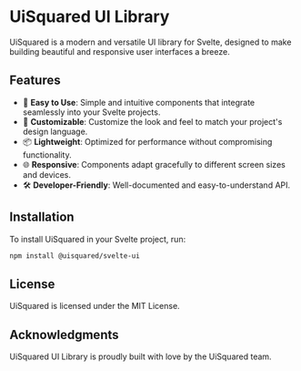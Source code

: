 # UiSquared UI Library

UiSquared is a modern and versatile UI library for Svelte, designed to make building beautiful and responsive user interfaces a breeze.

## Features

- 🚀 **Easy to Use**: Simple and intuitive components that integrate seamlessly into your Svelte projects.
- 🎨 **Customizable**: Customize the look and feel to match your project's design language.
- 📦 **Lightweight**: Optimized for performance without compromising functionality.
- 🌐 **Responsive**: Components adapt gracefully to different screen sizes and devices.
- 🛠️ **Developer-Friendly**: Well-documented and easy-to-understand API.

## Installation

To install UiSquared in your Svelte project, run:

```bash
npm install @uisquared/svelte-ui
```

## License

UiSquared is licensed under the MIT License.

## Acknowledgments

UiSquared UI Library is proudly built with love by the UiSquared team.